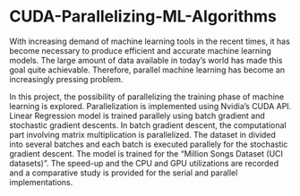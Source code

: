 # CUDA-Parallelizing-ML-Algorithms

With increasing demand of machine learning tools in the recent times, it has become necessary to produce efficient and accurate machine learning models. The large amount of data available in today’s world has made this goal quite achievable. Therefore, parallel machine learning has become an increasingly pressing problem. 

In this project, the possibility of parallelizing the training phase of machine learning is explored. Parallelization is implemented using Nvidia’s CUDA API. Linear Regression model is trained parallely using batch gradient and stochastic gradient descents. In batch gradient descent, the computational part involving matrix multiplication is parallelized. The dataset in divided into several batches and each batch is executed parallely for the stochastic gradient descent. The model is trained for the “Million Songs Dataset (UCI datasets)”. The speed-up and the CPU and GPU utilizations are recorded and a comparative study is provided for the serial and parallel implementations.
